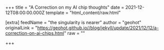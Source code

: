 
+++
title = "A Correction on my AI chip thoughts"
date = 2021-12-12T08:00:00.000Z
template = "html_content/raw.html"

[extra]
feedName = "the singularity is nearer"
author = "geohot"
originalLink = "https://geohot.github.io//blog/jekyll/update/2021/12/12/a-correction-on-ai-chips.html"
raw = ""

+++

